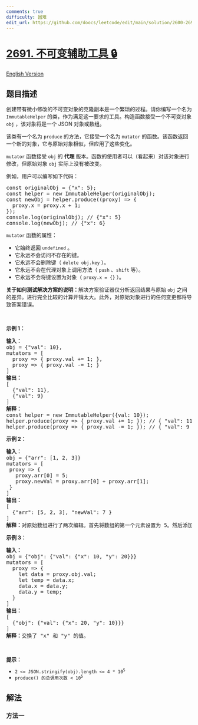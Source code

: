 ```yaml
---
comments: true
difficulty: 困难
edit_url: https://github.com/doocs/leetcode/edit/main/solution/2600-2699/2691.Immutability%20Helper/README.md
---
```


<!-- problem:start -->

# [2691. 不可变辅助工具 🔒](https://leetcode.cn/problems/immutability-helper)

[English Version](/solution/2600-2699/2691.Immutability%20Helper/README_EN.md)

## 题目描述

<!-- description:start -->

<p>创建带有微小修改的不可变对象的克隆副本是一个繁琐的过程。请你编写一个名为 <code>ImmutableHelper</code> 的类，作为满足这一要求的工具。构造函数接受一个不可变对象 <code>obj</code> ，该对象将是一个 JSON 对象或数组。</p>

<p>该类有一个名为 <code>produce</code> 的方法，它接受一个名为 <code>mutator</code> 的函数。该函数返回一个新的对象，它与原始对象相似，但应用了这些变化。</p>

<p><code>mutator</code> 函数接受 <code>obj</code> 的 <strong>代理</strong> 版本。函数的使用者可以（看起来）对该对象进行修改，但原始对象 <code>obj</code> 实际上没有被改变。</p>

<p>例如，用户可以编写如下代码：</p>

<pre>
const originalObj = {"x": 5};
const helper = new ImmutableHelper(originalObj);
const newObj = helper.produce((proxy) =&gt; {
  proxy.x = proxy.x + 1;
});
console.log(originalObj); // {"x": 5}
console.log(newObj); // {"x": 6}</pre>

<p><code>mutator</code> 函数的属性：</p>

<ul>
	<li>它始终返回 <code>undefined</code> 。</li>
	<li>它永远不会访问不存在的键。</li>
	<li>它永远不会删除键（ <code>delete obj.key</code> ）。</li>
	<li>它永远不会在代理对象上调用方法（ <code>push</code> 、<code>shift</code> 等）。</li>
	<li>它永远不会将键设置为对象（ <code>proxy.x = {}</code> ）。</li>
</ul>

<p><strong>关于如何测试解决方案的说明：</strong>解决方案验证器仅分析返回结果与原始 <code>obj</code> 之间的差异。进行完全比较的计算开销太大。此外，对原始对象进行的任何变更都将导致答案错误。</p>

<p>&nbsp;</p>

<p><strong class="example">示例 1：</strong></p>

<pre>
<strong>输入：</strong>
obj = {"val": 10}, 
mutators = [
&nbsp; proxy =&gt; { proxy.val += 1; },
&nbsp; proxy =&gt; { proxy.val -= 1; }
]
<strong>输出：</strong>
[
  {"val": 11},
&nbsp; {"val": 9}
]
<strong>解释：</strong>
const helper = new ImmutableHelper({val: 10});
helper.produce(proxy =&gt; { proxy.val += 1; }); // { "val": 11 }
helper.produce(proxy =&gt; { proxy.val -= 1; }); // { "val": 9 }
</pre>

<p><strong class="example">示例 2：</strong></p>

<pre>
<strong>输入：</strong>
obj = {"arr": [1, 2, 3]} 
mutators = [
&nbsp;proxy =&gt; { 
&nbsp;  proxy.arr[0] = 5; 
&nbsp;  proxy.newVal = proxy.arr[0] + proxy.arr[1];
 }
]
<strong>输出：</strong>
[
  {"arr": [5, 2, 3], "newVal": 7 } 
]
<strong>解释：</strong>对原始数组进行了两次编辑。首先将数组的第一个元素设置为 5。然后添加了一个值为 7 的新键。
</pre>

<p><strong class="example">示例 3：</strong></p>

<pre>
<strong>输入：</strong>
obj = {"obj": {"val": {"x": 10, "y": 20}}}
mutators = [
&nbsp; proxy =&gt; { 
&nbsp;   let data = proxy.obj.val; 
&nbsp;   let temp = data.x; 
&nbsp;   data.x = data.y; 
&nbsp;   data.y = temp; 
&nbsp; }
]
<strong>输出：</strong>
[
  {"obj": {"val": {"x": 20, "y": 10}}}
]
<strong>解释：</strong>交换了 "x" 和 "y" 的值。
</pre>

<p>&nbsp;</p>

<p><strong>提示：</strong></p>

<ul>
	<li><code>2 &lt;= JSON.stringify(obj).length &lt;= 4 * 10<sup>5</sup></code></li>
	<li><code>produce() 的总调用次数 &lt; <font face="monospace">10<sup>5</sup></font></code></li>
</ul>

<!-- description:end -->

## 解法

<!-- solution:start -->

### 方法一

<!-- tabs:start -->

```ts

```

<!-- tabs:end -->

<!-- solution:end -->

<!-- problem:end -->
